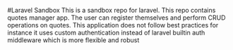 #Laravel Sandbox
This is a sandbox repo for laravel. This repo contains quotes manager app. The user can register themselves and perform CRUD operations on quotes. This application does not follow best practices for instance it uses custom authentication instead of laravel builtin auth middleware which is more flexible and robust
